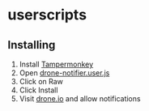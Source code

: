 # userscripts

## Installing

1. Install [Tampermonkey](https://chrome.google.com/webstore/detail/tampermonkey/dhdgffkkebhmkfjojejmpbldmpobfkfo?hl=en)
2. Open [drone-notifier.user.js](./drone-notifier.user.js)
3. Click on Raw
4. Click Install
5. Visit [drone.io](https://droneio.spot.im/SpotIM) and allow notifications
